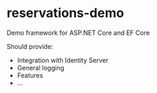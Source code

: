 # reservations-demo
Demo framework for ASP.NET Core and EF Core

Should provide:

- Integration with Identity Server
- General logging
- Features
- ...
